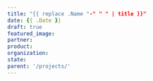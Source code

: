 ```yaml
---
title: "{{ replace .Name "-" " " | title }}"
date: {{ .Date }}
draft: true
featured_image:
partner: 
product:
organization: 
state: 
parent: '/projects/'
---
```


